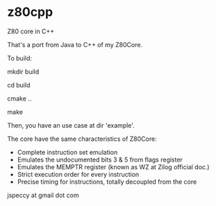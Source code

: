# z80cpp
Z80 core in C++

That's a port from Java to C++ of my Z80Core.

To build:

mkdir build

cd build

cmake ..

make

Then, you have an use case at dir 'example'.

The core have the same characteristics of Z80Core:

* Complete instruction set emulation
* Emulates the undocumented bits 3 & 5 from flags register
* Emulates the MEMPTR register (known as WZ at Zilog official doc.)
* Strict execution order for every instruction
* Precise timing for instructions, totally decoupled from the core

jspeccy at gmail dot com
